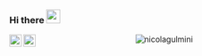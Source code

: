 ### Hi there <img src="https://media.giphy.com/media/hvRJCLFzcasrR4ia7z/giphy.gif" width="25px">

<a href="https://www.instagram.com/nicolagulmini/">
  <img align="left" alt="Nicola's Instagram" width="22px" src="https://raw.githubusercontent.com/hussainweb/hussainweb/main/icons/instagram.png" />
</a>
<a href="https://www.linkedin.com/in/nicola-gulmini-576924135/">
  <img align="left" alt="Nicola's Linkedin" width="22px" src="https://raw.githubusercontent.com/peterthehan/peterthehan/master/assets/linkedin.svg" />
</a>

<p align="center"> <img src="https://github-readme-stats.vercel.app/api?username=nicolagulmini&show_icons=true&theme=gotham" alt="nicolagulmini" />
